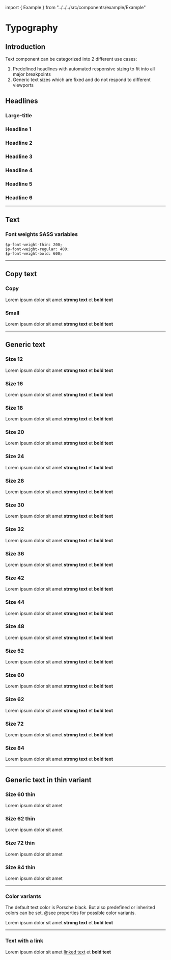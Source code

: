 import { Example } from "../../../src/components/example/Example"

# Typography

## Introduction
Text component can be categorized into 2 different use cases:

1. Predefined headlines with automated responsive sizing to fit into all major breakpoints
2. Generic text sizes which are fixed and do not respond to different viewports

## Headlines

### Large-title

<Playground>
  <template v-slot="slotProps">
    <p-headline type="large-title" level="1" :theme="slotProps.theme">Lorem ipsum dolor sit amet</p-headline>
  </template>
</Playground>

### Headline 1

<Playground>
  <template v-slot="slotProps">
    <p-headline type="headline-1" level="1" :theme="slotProps.theme">Lorem ipsum dolor sit amet</p-headline>
  </template>
</Playground>

### Headline 2

<Playground>
  <template v-slot="slotProps">
    <p-headline type="headline-2" level="2" :theme="slotProps.theme">Lorem ipsum dolor sit amet</p-headline>
  </template>
</Playground>

### Headline 3

<Playground>
  <template v-slot="slotProps">
    <p-headline type="headline-3" level="3" :theme="slotProps.theme">Lorem ipsum dolor sit amet</p-headline>
  </template>
</Playground>

### Headline 4

<Playground>
  <template v-slot="slotProps">
    <p-headline type="headline-4" level="4" :theme="slotProps.theme">Lorem ipsum dolor sit amet</p-headline>
  </template>
</Playground>

### Headline 5

<Playground>
  <template v-slot="slotProps">
    <p-headline type="headline-5" level="5" :theme="slotProps.theme">Lorem ipsum dolor sit amet</p-headline>
  </template>
</Playground>

### Headline 6

<Playground>
  <template v-slot="slotProps">
    <p-headline type="headline-6" level="6" :theme="slotProps.theme">Lorem ipsum dolor sit amet</p-headline>
  </template>
</Playground>

---

## Text

### Font weights SASS variables
```
$p-font-weight-thin: 200;
$p-font-weight-regular: 400;
$p-font-weight-bold: 600;
```
---

## Copy text

### Copy

<Playground :themeable="false">
  <p-text type="copy">Lorem ipsum dolor sit amet <strong>strong text</strong> et <b>bold text</b></p-text>
</Playground>

### Small

<Playground :themeable="false">
  <p-text type="small">Lorem ipsum dolor sit amet <strong>strong text</strong> et <b>bold text</b></p-text>
</Playground>

---

## Generic text

### Size 12
<Playground :themeable="false">
  <p-text type="12">Lorem ipsum dolor sit amet <strong>strong text</strong> et <b>bold text</b></p-text>
</Playground>

### Size 16
<Playground :themeable="false">
  <p-text type="16">Lorem ipsum dolor sit amet <strong>strong text</strong> et <b>bold text</b></p-text>
</Playground>

### Size 18
<Playground :themeable="false">
  <p-text type="18">Lorem ipsum dolor sit amet <strong>strong text</strong> et <b>bold text</b></p-text>
</Playground>

### Size 20
<Playground :themeable="false">
  <p-text type="20">Lorem ipsum dolor sit amet <strong>strong text</strong> et <b>bold text</b></p-text>
</Playground>

### Size 24
<Playground :themeable="false">
  <p-text type="24">Lorem ipsum dolor sit amet <strong>strong text</strong> et <b>bold text</b></p-text>
</Playground>

### Size 28
<Playground :themeable="false">
  <p-text type="28">Lorem ipsum dolor sit amet <strong>strong text</strong> et <b>bold text</b></p-text>
</Playground>

### Size 30
<Playground :themeable="false">
  <p-text type="30">Lorem ipsum dolor sit amet <strong>strong text</strong> et <b>bold text</b></p-text>
</Playground>

### Size 32
<Playground :themeable="false">
  <p-text type="32">Lorem ipsum dolor sit amet <strong>strong text</strong> et <b>bold text</b></p-text>
</Playground>

### Size 36
<Playground :themeable="false">
  <p-text type="36">Lorem ipsum dolor sit amet <strong>strong text</strong> et <b>bold text</b></p-text>
</Playground>

### Size 42
<Playground :themeable="false">
  <p-text type="42">Lorem ipsum dolor sit amet <strong>strong text</strong> et <b>bold text</b></p-text>
</Playground>

### Size 44
<Playground :themeable="false">
  <p-text type="44">Lorem ipsum dolor sit amet <strong>strong text</strong> et <b>bold text</b></p-text>
</Playground>

### Size 48
<Playground :themeable="false">
  <p-text type="48">Lorem ipsum dolor sit amet <strong>strong text</strong> et <b>bold text</b></p-text>
</Playground>

### Size 52
<Playground :themeable="false">
  <p-text type="52">Lorem ipsum dolor sit amet <strong>strong text</strong> et <b>bold text</b></p-text>
</Playground>

### Size 60
<Playground :themeable="false">
  <p-text type="60">Lorem ipsum dolor sit amet <strong>strong text</strong> et <b>bold text</b></p-text>
</Playground>

### Size 62
<Playground :themeable="false">
  <p-text type="62">Lorem ipsum dolor sit amet <strong>strong text</strong> et <b>bold text</b></p-text>
</Playground>

### Size 72
<Playground :themeable="false">
  <p-text type="72">Lorem ipsum dolor sit amet <strong>strong text</strong> et <b>bold text</b></p-text>
</Playground>

### Size 84
<Playground :themeable="false">
  <p-text type="84">Lorem ipsum dolor sit amet <strong>strong text</strong> et <b>bold text</b></p-text>
</Playground>

---

## Generic text in thin variant

### Size 60 thin
<Playground :themeable="false">
  <p-text type="60-thin">Lorem ipsum dolor sit amet</p-text>
</Playground>

### Size 62 thin
<Playground :themeable="false">
  <p-text type="62-thin">Lorem ipsum dolor sit amet</p-text>
</Playground>

### Size 72 thin
<Playground :themeable="false">
  <p-text type="72-thin">Lorem ipsum dolor sit amet</p-text>
</Playground>

### Size 84 thin
<Playground :themeable="false">
  <p-text type="84-thin">Lorem ipsum dolor sit amet</p-text>
</Playground>

---

### Color variants
The default text color is Porsche black. But also predefined or inherited colors can be set. @see properties for possible color variants.

<Playground :themeable="false">
  <p-text type="20" color="porsche-red">Lorem ipsum dolor sit amet <strong>strong text</strong> et <b>bold text</b></p-text>
</Playground>

---

### Text with a link

<Playground :themeable="false">
  <p-text type="20">Lorem ipsum dolor sit amet <a href="#">linked text</a> et <b>bold text</b></p-text>
</Playground>

<script>
  import Playground from '@/components/Playground.vue';

  export default {
    components: {
      Playground
    }
  }
</script>